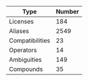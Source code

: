 
|Type            | Number |
|----------------|--------|
|Licenses        | 184    |
|Aliases         | 2549     |
|Compatibilities | 23     |
|Operators       | 14   |
|Ambiguities     | 149 |
|Compounds       | 35   |
